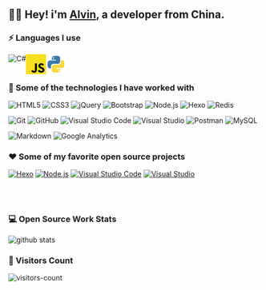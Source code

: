 ## :man_technologist: Hey! i'm [Alvin](https://You-zx.github.io/), a developer from China.

### :zap: Languages I use

<img align="left" src="icons/C#.svg" alt="C#" height="40px" />
<img align="left" src="icons/javascript.svg" alt="JS" height="40px" />
<img align="left" src="icons/python.svg" alt="Python" height="40px" />

<br><br>

### :rocket: Some of the technologies I have worked with

![HTML5](https://img.shields.io/badge/-HTML5-000000?style=flat&logo=html5)
![CSS3](https://img.shields.io/badge/-CSS3-000000?style=flat&logo=CSS3)
![jQuery](https://img.shields.io/badge/-jQuery-000000?style=flat&logo=jQuery)
![Bootstrap](https://img.shields.io/badge/-Bootstrap-000000?style=flat&logo=Bootstrap)
![Node.js](https://img.shields.io/badge/-Node.js-000000?style=flat&logo=nodedotjs)
![Hexo](https://img.shields.io/badge/-Hexo-000000?style=flat&logo=Hexo)
![Redis](https://img.shields.io/badge/-Redis-000000?style=flat&logo=Redis)

![Git](https://img.shields.io/badge/-Git-000000?style=flat&logo=git)
![GitHub](https://img.shields.io/badge/-GitHub-000000?style=flat&logo=github)
![Visual Studio Code](https://img.shields.io/badge/-VSCode-000000?style=flat&logo=visual-studio-code&logoColor=007ACC)
![Visual Studio](https://img.shields.io/badge/-VS-000000?style=flat&logo=visual-studio&logoColor=8661C5)
![Postman](https://img.shields.io/badge/-Postman-000000?style=flat&logo=Postman)
![MySQL](https://img.shields.io/badge/-MySQL-000000?style=flat&logo=MySQL)

![Markdown](https://img.shields.io/badge/-Markdown-000000?style=flat&logo=Markdown)
![Google Analytics](https://img.shields.io/badge/-GA-000000?style=flat&logo=google-analytics)

### :heart: Some of my favorite open source projects

[![Hexo](https://img.shields.io/badge/-Hexo-000000?style=flat&logo=Hexo)](https://hexo.io/)
[![Node.js](https://img.shields.io/badge/-Node.js-000000?style=flat&logo=nodedotjs)](https://github.com/nodejs)
[![Visual Studio Code](https://img.shields.io/badge/-VSCode-000000?style=flat&logo=visual-studio-code&logoColor=007ACC)](https://github.com/microsoft/vscode)
[![Visual Studio](https://img.shields.io/badge/-VS-000000?style=flat&logo=visual-studio&logoColor=8661C5)](https://visualstudio.microsoft.com/zh-hans/vs/)

<br><br>


### 💻 Open Source Work Stats

![github stats](https://github-readme-stats.vercel.app/api?username=Shen-Yu&show_icons=true)

### :eyes: Visitors Count

![visitors-count](https://visitor-badge.laobi.icu/badge?page_id=You-zx.readme)
